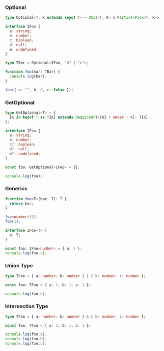 ### Optional

```typescript
type Optional<T, K extends keyof T> = Omit<T, K> & Partial<Pick<T, K>>;

interface IFoo {
  a: string;
  b: number;
  c: boolean;
  d: null;
  e: undefined;
}

type TBar = Optional<IFoo, "d" | "e">;

function foo(bar: TBar) {
  console.log(bar);
}

foo({ a: "", b: 0, c: false });
```

### GetOptional

```typescript
type GetOptional<T> = {
  [K in keyof T as T[K] extends Required<T>[K] ? never : K]: T[K];
};

interface IFoo {
  a: string;
  b: number;
  c?: boolean;
  d?: null;
  e?: undefined;
}

const foo: GetOptional<IFoo> = {};

console.log(foo);
```

### Generics

```typescript
function foo<T>(bar: T): T {
  return bar;
}

foo<number>(1);
foo(1);
```

```typescript
interface IFoo<T> {
  a: T;
}

const foo: IFoo<number> = { a: 1 };
console.log(foo.a);
```

### Union Type

```typescript
type TFoo = { a: number; b: number } | { b: number; c: number };

const foo: TFoo = { a: 1, b: 1, c: 1 };

console.log(foo.b);
```

### Intersection Type

```typescript
type TFoo = { a: number; b: number } & { b: number; c: number };

const foo: TFoo = { a: 1, b: 1, c: 1 };

console.log(foo.a);
console.log(foo.b);
console.log(foo.c);
```
